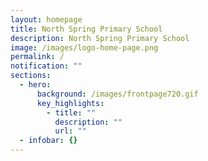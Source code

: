 ```yaml
---
layout: homepage
title: North Spring Primary School
description: North Spring Primary School
image: /images/logo-home-page.png
permalink: /
notification: ""
sections:
  - hero:
      background: /images/frontpage720.gif
      key_highlights:
        - title: ""
          description: ""
          url: ""
  - infobar: {}
---
```

